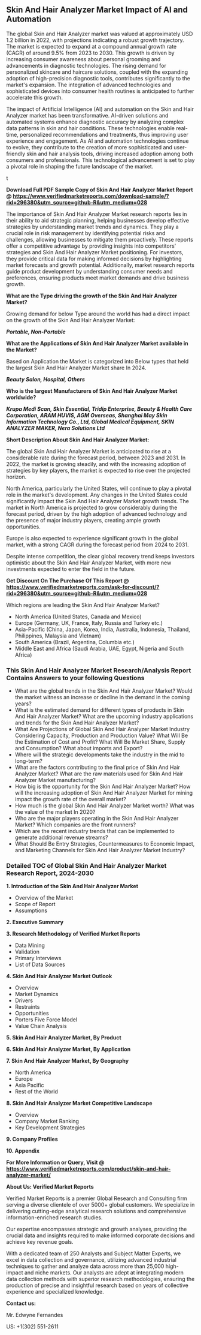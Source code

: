 <h2>Skin And Hair Analyzer Market Impact of AI and Automation</h2><p>The global Skin and Hair Analyzer market was valued at approximately USD 1.2 billion in 2022, with projections indicating a robust growth trajectory. The market is expected to expand at a compound annual growth rate (CAGR) of around 9.5% from 2023 to 2030. This growth is driven by increasing consumer awareness about personal grooming and advancements in diagnostic technologies. The rising demand for personalized skincare and haircare solutions, coupled with the expanding adoption of high-precision diagnostic tools, contributes significantly to the market's expansion. The integration of advanced technologies and sophisticated devices into consumer health routines is anticipated to further accelerate this growth.</p><p>The impact of Artificial Intelligence (AI) and automation on the Skin and Hair Analyzer market has been transformative. AI-driven solutions and automated systems enhance diagnostic accuracy by analyzing complex data patterns in skin and hair conditions. These technologies enable real-time, personalized recommendations and treatments, thus improving user experience and engagement. As AI and automation technologies continue to evolve, they contribute to the creation of more sophisticated and user-friendly skin and hair analysis tools, driving increased adoption among both consumers and professionals. This technological advancement is set to play a pivotal role in shaping the future landscape of the market.</p>t</p><p id="" class=""><strong>Download Full PDF Sample Copy of Skin And Hair Analyzer Market Report @ <a href="https://www.verifiedmarketreports.com/download-sample/?rid=296380&utm_source=github-R&utm_medium=028" target="_blank">https://www.verifiedmarketreports.com/download-sample/?rid=296380&utm_source=github-R&utm_medium=028</a></strong></p><p>The importance of&nbsp;Skin And Hair Analyzer Market research reports lies in their ability to aid strategic planning, helping businesses develop effective strategies by understanding market trends and dynamics. They play a crucial role in risk management by identifying potential risks and challenges, allowing businesses to mitigate them proactively. These reports offer a competitive advantage by providing insights into competitors' strategies and Skin And Hair Analyzer Market positioning. For investors, they provide critical data for making informed decisions by highlighting market forecasts and growth potential. Additionally, market research reports guide product development by understanding consumer needs and preferences, ensuring products meet market demands and drive business growth.</p><p><strong>What are the&nbsp;Type driving the growth of the Skin And Hair Analyzer Market?</strong></p><p id="" class="">Growing demand for below Type around the world has had a direct impact on the growth of the Skin And Hair Analyzer Market:</p><em><strong>Portable, Non-Portable</strong></em></p><strong>What are the&nbsp;Applications&nbsp;of Skin And Hair Analyzer Market available in the Market?</strong></p><p id="" class="">Based on Application the Market is categorized into Below types that held the largest Skin And Hair Analyzer Market share In 2024.</p><em><strong>Beauty Salon, Hospital, Others</strong></em></p><strong>Who is the largest Manufacturers of Skin And Hair Analyzer Market worldwide?</strong></p><p><em><strong>Krupa Medi Scan, Skin Essential, Tridip Enterprise, Beauty & Health Care Corporation, ARAM HUVIS, AGM Overseas, Shanghai May Skin Information Technology Co., Ltd, Global Medical Equipment, SKIN ANALYZER MAKER, Nera Solutions Ltd</strong></em></p><p id="" class=""><strong>Short Description About Skin And Hair Analyzer Market:</strong></p><p>The global Skin And Hair Analyzer Market is anticipated to rise at a considerable rate during the forecast period, between 2023 and 2031. In 2022, the market is growing steadily, and with the increasing adoption of strategies by key players, the market is expected to rise over the projected horizon.</p><p>North America, particularly the United States, will continue to play a pivotal role in the market's development. Any changes in the United States could significantly impact the Skin And Hair Analyzer Market growth trends. The market in North America is projected to grow considerably during the forecast period, driven by the high adoption of advanced technology and the presence of major industry players, creating ample growth opportunities.</p><p>Europe is also expected to experience significant growth in the global market, with a strong CAGR during the forecast period from 2024 to 2031.</p><p>Despite intense competition, the clear global recovery trend keeps investors optimistic about the Skin And Hair Analyzer Market, with more new investments expected to enter the field in the future.</p><p id="" class=""><strong>Get Discount On The Purchase Of This Report @ <a href="https://www.verifiedmarketreports.com/ask-for-discount/?rid=296380&utm_source=github-R&utm_medium=028" target="_blank">https://www.verifiedmarketreports.com/ask-for-discount/?rid=296380&utm_source=github-R&utm_medium=028</a></strong></p>Which regions are leading the Skin And Hair Analyzer Market?</p><ul><li>North America (United States, Canada and Mexico)</li><li>Europe (Germany, UK, France, Italy, Russia and Turkey etc.)</li><li>Asia-Pacific (China, Japan, Korea, India, Australia, Indonesia, Thailand, Philippines, Malaysia and Vietnam)</li><li>South America (Brazil, Argentina, Columbia etc.)</li><li>Middle East and Africa (Saudi Arabia, UAE, Egypt, Nigeria and South Africa)</li></ul><h3 id="" class="">This Skin And Hair Analyzer Market Research/Analysis Report Contains Answers to your following Questions</h3><ul><li>What are the global trends in the Skin And Hair Analyzer Market? Would the market witness an increase or decline in the demand in the coming years?</li><li>What is the estimated demand for different types of products in Skin And Hair Analyzer Market? What are the upcoming industry applications and trends for the Skin And Hair Analyzer Market?</li><li>What Are Projections of Global Skin And Hair Analyzer Market Industry Considering Capacity, Production and Production Value? What Will Be the Estimation of Cost and Profit? What Will Be Market Share, Supply and Consumption? What about imports and Export?</li><li>Where will the strategic developments take the industry in the mid to long-term?</li><li>What are the factors contributing to the final price of Skin And Hair Analyzer Market? What are the raw materials used for Skin And Hair Analyzer Market manufacturing?</li><li>How big is the opportunity for the Skin And Hair Analyzer Market? How will the increasing adoption of Skin And Hair Analyzer Market for mining impact the growth rate of the overall market?</li><li>How much is the global Skin And Hair Analyzer Market worth? What was the value of the market In 2020?</li><li>Who are the major players operating in the Skin And Hair Analyzer Market? Which companies are the front runners?</li><li>Which are the recent industry trends that can be implemented to generate additional revenue streams?</li><li>What Should Be Entry Strategies, Countermeasures to Economic Impact, and Marketing Channels for Skin And Hair Analyzer Market Industry?</li></ul><h3 id="" class="">Detailed TOC of Global Skin And Hair Analyzer Market Research Report, 2024-2030</h3><p id="" class=""><strong>1. Introduction of the Skin And Hair Analyzer Market</strong></p><ul><li>Overview of the Market</li><li>Scope of Report</li><li>Assumptions</li></ul><p id="" class=""><strong>2. Executive Summary</strong></p><p id="" class=""><strong>3. Research Methodology of Verified Market Reports</strong></p><ul><li>Data Mining</li><li>Validation</li><li>Primary Interviews</li><li>List of Data Sources</li></ul><p id="" class=""><strong>4. Skin And Hair Analyzer Market Outlook</strong></p><ul><li>Overview</li><li>Market Dynamics</li><li>Drivers</li><li>Restraints</li><li>Opportunities</li><li>Porters Five Force Model</li><li>Value Chain Analysis</li></ul><p id="" class=""><strong>5. Skin And Hair Analyzer Market, By Product</strong></p><p id="" class=""><strong>6. Skin And Hair Analyzer Market, By Application</strong></p><p id="" class=""><strong>7. Skin And Hair Analyzer Market, By Geography</strong></p><ul><li>North America</li><li>Europe</li><li>Asia Pacific</li><li>Rest of the World</li></ul><p id="" class=""><strong>8. Skin And Hair Analyzer Market Competitive Landscape</strong></p><ul><li>Overview</li><li>Company Market Ranking</li><li>Key Development Strategies</li></ul><p id="" class=""><strong>9. Company Profiles</strong></p><p id="" class=""><strong>10. Appendix</strong></p><p id="" class=""><strong>For More Information or Query, Visit @ <a href="https://www.verifiedmarketreports.com/product/skin-and-hair-analyzer-market/" target="_blank">https://www.verifiedmarketreports.com/product/skin-and-hair-analyzer-market/</a></strong></p><p id="" class=""><strong>About Us: Verified Market Reports</strong></p><p id="" class="">Verified Market Reports is a premier Global Research and Consulting firm serving a diverse clientele of over 5000+ global customers. We specialize in delivering cutting-edge analytical research solutions and comprehensive information-enriched research studies.</p><p id="" class="">Our expertise encompasses strategic and growth analyses, providing the crucial data and insights required to make informed corporate decisions and achieve key revenue goals.</p><p id="" class="">With a dedicated team of 250 Analysts and Subject Matter Experts, we excel in data collection and governance, utilizing advanced industrial techniques to gather and analyze data across more than 25,000 high-impact and niche markets. Our analysts are adept at integrating modern data collection methods with superior research methodologies, ensuring the production of precise and insightful research based on years of collective experience and specialized knowledge.</p><p id="" class=""><strong>Contact us:</strong></p><p id="" class="">Mr. Edwyne Fernandes</p><p id="" class="">US: +1(302) 551-2611</p>